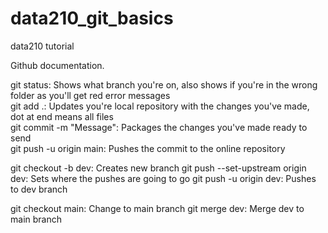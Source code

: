 # data210_git_basics
data210 tutorial

Github documentation. 

git status: Shows what branch you're on, also shows if you're in the wrong folder as you'll get red error messages  
git add .: Updates you're local repository with the changes you've made, dot at end means all files    
git commit -m "Message": Packages the changes you've made ready to send  
git push -u origin main: Pushes the commit to the online repository  
  
git checkout -b dev: Creates new branch
git push --set-upstream origin dev: Sets where the pushes are going to go
git push -u origin dev: Pushes to dev branch

git checkout main: Change to main branch
git merge dev: Merge dev to main branch